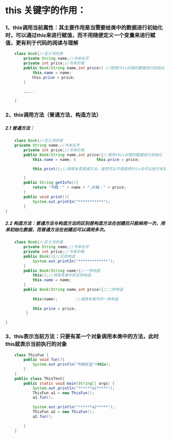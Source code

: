 # this 关键字的作用：

### 1、this调用当前属性：其主要作用是当需要给类中的数据进行初始化时，可以通过this来进行赋值，而不用随便定义一个变量来进行赋值，更有利于代码的阅读与理解

```java
	class Book{//定义书的类
	    private String name;//书本名字
	    private int price;//书本价格
	    public Book(String name,int price){ //使用this对类的数据进行初始化
	        this.name = name;        
	　　　 　this.price = price;
	    }
    
 		.....

	}

```

### 2、this调用方法（普通方法、构造方法）

##### 2.1 普通方法：

```java
	class Book{//定义书的类
    private String name;//书本名字
	    private int price;//书本价格
	    public Book(String name,int price){//使用this对类的数据进行初始化
	        this.name = name; 6         this.price = price;

	        this.print();//调用本类普通方法，虽然可以不用使用this也可以进行本类普通方法的调用，但是好的习惯最好应该加上，目的是可以区分方法的定义来源

	    }
	    public String getInfo(){
	        return "书籍：" + name + ",价格：" + price;
	    }
	    public void print(){
	        System.out.printIn("***********");
	    }
}

``` 

##### 2.2 构造方法：普通方法与构造方法的区别是构造方法在创建后只能掉用一次，用来初始化数据，而普通方法在创建后可以调用多次。

```java
	class Book{//定义书的类
	    private String name;//书本名字
	    private int price;//书本价格
	    public Book(){//无参构造
	        System.out.printIn("*************");
	    }
	    public Book(String name){//一参构造
	        this();//调用本类中的无参构造
	        this.name = name;
	    }
	    public Book(String name,int price){//二参构造
	       
			this(name);        //调用本类中的一参构造
	        
			this.price = price;
	     }

}


```

### 3、this表示当前方法：只要有某一个对象调用本类中的方法，此时this就表示当前执行的对象

```java
	class ThisFun {
		public void fun(){
	        System.out.println("FUN方法"+this);
	    }
	}
	public class ThisTest{
		public static void main(String[] args) {
			System.out.println("******a1*****");
			ThisFun a1 = new ThisFun();
			a1.fun();
			
			System.out.println("******a2*****");
			ThisFun a2 = new ThisFun();
			a2.fun();
			
		}
	}

```